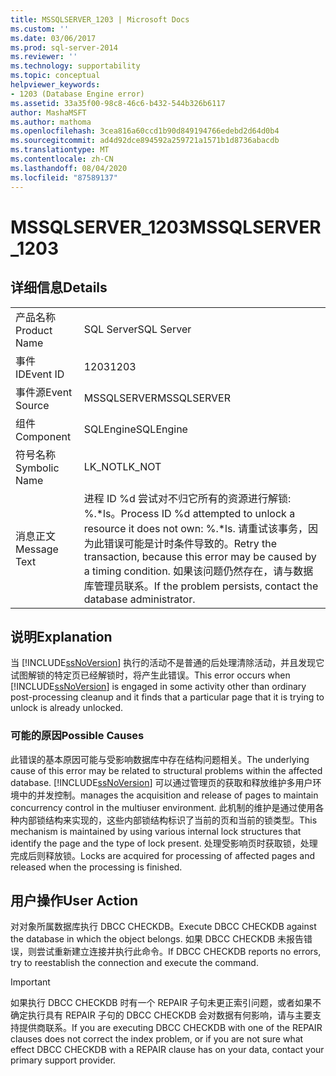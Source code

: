 ```yaml
---
title: MSSQLSERVER_1203 | Microsoft Docs
ms.custom: ''
ms.date: 03/06/2017
ms.prod: sql-server-2014
ms.reviewer: ''
ms.technology: supportability
ms.topic: conceptual
helpviewer_keywords:
- 1203 (Database Engine error)
ms.assetid: 33a35f00-98c8-46c6-b432-544b326b6117
author: MashaMSFT
ms.author: mathoma
ms.openlocfilehash: 3cea816a60ccd1b90d849194766edebd2d64d0b4
ms.sourcegitcommit: ad4d92dce894592a259721a1571b1d8736abacdb
ms.translationtype: MT
ms.contentlocale: zh-CN
ms.lasthandoff: 08/04/2020
ms.locfileid: "87589137"
---
```

# <a name="mssqlserver_1203"></a><span data-ttu-id="9acbb-102">MSSQLSERVER_1203</span><span class="sxs-lookup"><span data-stu-id="9acbb-102">MSSQLSERVER_1203</span></span>
    
## <a name="details"></a><span data-ttu-id="9acbb-103">详细信息</span><span class="sxs-lookup"><span data-stu-id="9acbb-103">Details</span></span>  
  
|||  
|-|-|  
|<span data-ttu-id="9acbb-104">产品名称</span><span class="sxs-lookup"><span data-stu-id="9acbb-104">Product Name</span></span>|<span data-ttu-id="9acbb-105">SQL Server</span><span class="sxs-lookup"><span data-stu-id="9acbb-105">SQL Server</span></span>|  
|<span data-ttu-id="9acbb-106">事件 ID</span><span class="sxs-lookup"><span data-stu-id="9acbb-106">Event ID</span></span>|<span data-ttu-id="9acbb-107">1203</span><span class="sxs-lookup"><span data-stu-id="9acbb-107">1203</span></span>|  
|<span data-ttu-id="9acbb-108">事件源</span><span class="sxs-lookup"><span data-stu-id="9acbb-108">Event Source</span></span>|<span data-ttu-id="9acbb-109">MSSQLSERVER</span><span class="sxs-lookup"><span data-stu-id="9acbb-109">MSSQLSERVER</span></span>|  
|<span data-ttu-id="9acbb-110">组件</span><span class="sxs-lookup"><span data-stu-id="9acbb-110">Component</span></span>|<span data-ttu-id="9acbb-111">SQLEngine</span><span class="sxs-lookup"><span data-stu-id="9acbb-111">SQLEngine</span></span>|  
|<span data-ttu-id="9acbb-112">符号名称</span><span class="sxs-lookup"><span data-stu-id="9acbb-112">Symbolic Name</span></span>|<span data-ttu-id="9acbb-113">LK_NOT</span><span class="sxs-lookup"><span data-stu-id="9acbb-113">LK_NOT</span></span>|  
|<span data-ttu-id="9acbb-114">消息正文</span><span class="sxs-lookup"><span data-stu-id="9acbb-114">Message Text</span></span>|<span data-ttu-id="9acbb-115">进程 ID %d 尝试对不归它所有的资源进行解锁: %.\*ls。</span><span class="sxs-lookup"><span data-stu-id="9acbb-115">Process ID %d attempted to unlock a resource it does not own: %.\*ls.</span></span> <span data-ttu-id="9acbb-116">请重试该事务，因为此错误可能是计时条件导致的。</span><span class="sxs-lookup"><span data-stu-id="9acbb-116">Retry the transaction, because this error may be caused by a timing condition.</span></span> <span data-ttu-id="9acbb-117">如果该问题仍然存在，请与数据库管理员联系。</span><span class="sxs-lookup"><span data-stu-id="9acbb-117">If the problem persists, contact the database administrator.</span></span>|  
  
## <a name="explanation"></a><span data-ttu-id="9acbb-118">说明</span><span class="sxs-lookup"><span data-stu-id="9acbb-118">Explanation</span></span>  
 <span data-ttu-id="9acbb-119">当 [!INCLUDE[ssNoVersion](../../includes/ssnoversion-md.md)] 执行的活动不是普通的后处理清除活动，并且发现它试图解锁的特定页已经解锁时，将产生此错误。</span><span class="sxs-lookup"><span data-stu-id="9acbb-119">This error occurs when [!INCLUDE[ssNoVersion](../../includes/ssnoversion-md.md)] is engaged in some activity other than ordinary post-processing cleanup and it finds that a particular page that it is trying to unlock is already unlocked.</span></span>  
  
### <a name="possible-causes"></a><span data-ttu-id="9acbb-120">可能的原因</span><span class="sxs-lookup"><span data-stu-id="9acbb-120">Possible Causes</span></span>  
 <span data-ttu-id="9acbb-121">此错误的基本原因可能与受影响数据库中存在结构问题相关。</span><span class="sxs-lookup"><span data-stu-id="9acbb-121">The underlying cause of this error may be related to structural problems within the affected database.</span></span> [!INCLUDE[ssNoVersion](../../includes/ssnoversion-md.md)] <span data-ttu-id="9acbb-122">可以通过管理页的获取和释放维护多用户环境中的并发控制。</span><span class="sxs-lookup"><span data-stu-id="9acbb-122">manages the acquisition and release of pages to maintain concurrency control in the multiuser environment.</span></span> <span data-ttu-id="9acbb-123">此机制的维护是通过使用各种内部锁结构来实现的，这些内部锁结构标识了当前的页和当前的锁类型。</span><span class="sxs-lookup"><span data-stu-id="9acbb-123">This mechanism is maintained by using various internal lock structures that identify the page and the type of lock present.</span></span> <span data-ttu-id="9acbb-124">处理受影响页时获取锁，处理完成后则释放锁。</span><span class="sxs-lookup"><span data-stu-id="9acbb-124">Locks are acquired for processing of affected pages and released when the processing is finished.</span></span>  
  
## <a name="user-action"></a><span data-ttu-id="9acbb-125">用户操作</span><span class="sxs-lookup"><span data-stu-id="9acbb-125">User Action</span></span>  
 <span data-ttu-id="9acbb-126">对对象所属数据库执行 DBCC CHECKDB。</span><span class="sxs-lookup"><span data-stu-id="9acbb-126">Execute DBCC CHECKDB against the database in which the object belongs.</span></span> <span data-ttu-id="9acbb-127">如果 DBCC CHECKDB 未报告错误，则尝试重新建立连接并执行此命令。</span><span class="sxs-lookup"><span data-stu-id="9acbb-127">If DBCC CHECKDB reports no errors, try to reestablish the connection and execute the command.</span></span>  
  
> [!IMPORTANT]  
>  <span data-ttu-id="9acbb-128">如果执行 DBCC CHECKDB 时有一个 REPAIR 子句未更正索引问题，或者如果不确定执行具有 REPAIR 子句的 DBCC CHECKDB 会对数据有何影响，请与主要支持提供商联系。</span><span class="sxs-lookup"><span data-stu-id="9acbb-128">If you are executing DBCC CHECKDB with one of the REPAIR clauses does not correct the index problem, or if you are not sure what effect DBCC CHECKDB with a REPAIR clause has on your data, contact your primary support provider.</span></span>  
  
  
